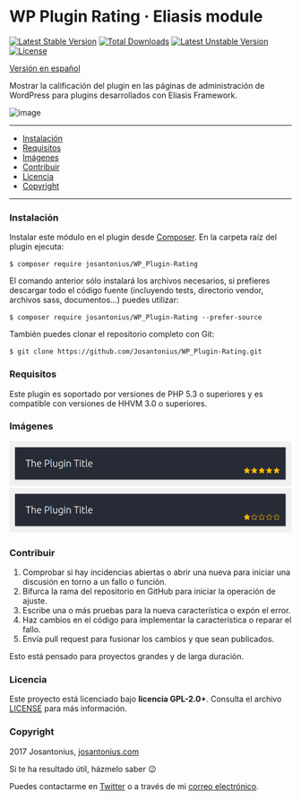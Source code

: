 # WP Plugin Rating · Eliasis module

[![Latest Stable Version](https://poser.pugx.org/josantonius/wp_plugin-rating/v/stable)](https://packagist.org/packages/josantonius/wp_plugin-rating) [![Total Downloads](https://poser.pugx.org/josantonius/wp_plugin-rating/downloads)](https://packagist.org/packages/josantonius/wp_plugin-rating) [![Latest Unstable Version](https://poser.pugx.org/josantonius/wp_plugin-rating/v/unstable)](https://packagist.org/packages/josantonius/wp_plugin-rating) [![License](https://poser.pugx.org/josantonius/wp_plugin-rating/license)](https://packagist.org/packages/josantonius/wp_plugin-rating)

[Versión en español](README-ES.md)

Mostrar la calificación del plugin en las páginas de administración de WordPress para plugins desarrollados con Eliasis Framework.

![image](resources/banner-1544x500.png)

---

- [Instalación](#instalación)
- [Requisitos](#requisitos)
- [Imágenes](#imagenes)
- [Contribuir](#contribuir)
- [Licencia](#licencia)
- [Copyright](#copyright)

---

### Instalación 

Instalar este módulo en el plugin desde [Composer](http://getcomposer.org/download/). En la carpeta raíz del plugin ejecuta:

    $ composer require josantonius/WP_Plugin-Rating

El comando anterior sólo instalará los archivos necesarios, si prefieres descargar todo el código fuente (incluyendo tests, directorio vendor, archivos sass, documentos...) puedes utilizar:

    $ composer require josantonius/WP_Plugin-Rating --prefer-source

También puedes clonar el repositorio completo con Git:

	$ git clone https://github.com/Josantonius/WP_Plugin-Rating.git

### Requisitos

Este plugin es soportado por versiones de PHP 5.3 o superiores y es compatible con versiones de HHVM 3.0 o superiores.

### Imágenes

![image](resources/screenshot-1.png)
![image](resources/screenshot-2.png)

### Contribuir
1. Comprobar si hay incidencias abiertas o abrir una nueva para iniciar una discusión en torno a un fallo o función.
1. Bifurca la rama del repositorio en GitHub para iniciar la operación de ajuste.
1. Escribe una o más pruebas para la nueva característica o expón el error.
1. Haz cambios en el código para implementar la característica o reparar el fallo.
1. Envía pull request para fusionar los cambios y que sean publicados.

Esto está pensado para proyectos grandes y de larga duración.

### Licencia

Este proyecto está licenciado bajo **licencia GPL-2.0+**. Consulta el archivo [LICENSE](LICENSE) para más información.

### Copyright

2017 Josantonius, [josantonius.com](https://josantonius.com/)

Si te ha resultado útil, házmelo saber :wink:

Puedes contactarme en [Twitter](https://twitter.com/Josantonius) o a través de mi [correo electrónico](mailto:hello@josantonius.com).